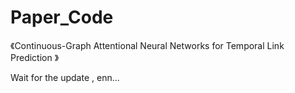 # Paper_Code

《Continuous-Graph Attentional Neural Networks for Temporal Link Prediction 》

Wait for the update  , enn...
